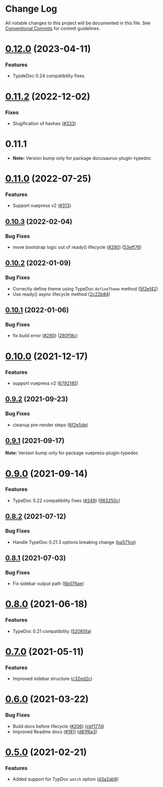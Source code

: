 # Change Log

All notable changes to this project will be documented in this file.
See [Conventional Commits](https://conventionalcommits.org) for commit guidelines.

# [0.12.0](https://github.com/tgreyuk/typedoc-plugin-markdown/compare/vuepress-plugin-typedoc@0.11.2...vuepress-plugin-typedoc@0.12.0) (2023-04-11)

### Features

- TypdeDoc 0.24 compatibility fixes.

# [0.11.2](https://github.com/tgreyuk/typedoc-plugin-markdown/compare/vuepress-plugin-typedoc@0.11.0...vuepress-plugin-typedoc@0.11.2) (2022-12-02)

### Fixes

- Slugification of hashes ([#333](https://github.com/tgreyuk/typedoc-plugin-markdown/issues/333))

# 0.11.1

- **Note:** Version bump only for package docusaurus-plugin-typedoc

# [0.11.0](https://github.com/tgreyuk/typedoc-plugin-markdown/compare/vuepress-plugin-typedoc@0.10.3...vuepress-plugin-typedoc@0.11.0) (2022-07-25)

### Features

- Support vuepress v2 ([#313](https://github.com/tgreyuk/typedoc-plugin-markdown/issues/313))

## [0.10.3](https://github.com/tgreyuk/typedoc-plugin-markdown/compare/vuepress-plugin-typedoc@0.10.2...vuepress-plugin-typedoc@0.10.3) (2022-02-04)

### Bug Fixes

- move bootstrap logic out of ready() lifecycle ([#290](https://github.com/tgreyuk/typedoc-plugin-markdown/issues/290)) ([53eff76](https://github.com/tgreyuk/typedoc-plugin-markdown/commit/53eff762e76b87f6577911adf1d61c4ee19f5cad))

## [0.10.2](https://github.com/tgreyuk/typedoc-plugin-markdown/compare/vuepress-plugin-typedoc@0.10.1...vuepress-plugin-typedoc@0.10.2) (2022-01-09)

### Bug Fixes

- Correctly define theme using TypeDoc `defineTheme` method ([5f2ef42](https://github.com/tgreyuk/typedoc-plugin-markdown/commit/5f2ef422aa1bcce0698e4b923682dbb106730f45))
- Use ready() async lifecycle method ([2c22b84](https://github.com/tgreyuk/typedoc-plugin-markdown/commit/2c22b8407005822fc0c063e5d2e76dbb44ae8f6b))

## [0.10.1](https://github.com/tgreyuk/typedoc-plugin-markdown/compare/vuepress-plugin-typedoc@0.10.0...vuepress-plugin-typedoc@0.10.1) (2022-01-06)

### Bug Fixes

- fix build error ([#280](https://github.com/tgreyuk/typedoc-plugin-markdown/issues/280)) ([280f18c](https://github.com/tgreyuk/typedoc-plugin-markdown/commit/280f18c1d90f4a688914125f02ecbbf784e281a5))

# [0.10.0](https://github.com/tgreyuk/typedoc-plugin-markdown/compare/vuepress-plugin-typedoc@0.9.2...vuepress-plugin-typedoc@0.10.0) (2021-12-17)

### Features

- support vuepress v2 ([6792185](https://github.com/tgreyuk/typedoc-plugin-markdown/commit/6792185a8571c383c408c723ad3408d97219c586))

## [0.9.2](https://github.com/tgreyuk/typedoc-plugin-markdown/compare/vuepress-plugin-typedoc@0.9.1...vuepress-plugin-typedoc@0.9.2) (2021-09-23)

### Bug Fixes

- cleanup pre-render steps ([6f2e5de](https://github.com/tgreyuk/typedoc-plugin-markdown/commit/6f2e5decad2ed0e2ef1afb3a3f65664dcb167154))

## [0.9.1](https://github.com/tgreyuk/typedoc-plugin-markdown/compare/vuepress-plugin-typedoc@0.9.0...vuepress-plugin-typedoc@0.9.1) (2021-09-17)

**Note:** Version bump only for package vuepress-plugin-typedoc

# [0.9.0](https://github.com/tgreyuk/typedoc-plugin-markdown/compare/vuepress-plugin-typedoc@0.8.2...vuepress-plugin-typedoc@0.9.0) (2021-09-14)

### Features

- TypeDoc 0.22 compatibility fixes ([#249](https://github.com/tgreyuk/typedoc-plugin-markdown/issues/249)) ([963250c](https://github.com/tgreyuk/typedoc-plugin-markdown/commit/963250cbe0b12bc3f413b5138d6d4e33ad2a6353))

## [0.8.2](https://github.com/tgreyuk/typedoc-plugin-markdown/compare/vuepress-plugin-typedoc@0.8.1...vuepress-plugin-typedoc@0.8.2) (2021-07-12)

### Bug Fixes

- Handle TypeDoc 0.21.3 options breaking change ([ba571ce](https://github.com/tgreyuk/typedoc-plugin-markdown/commit/ba571cefb6285d740e032c1e489bc2ca3fdb01dd))

## [0.8.1](https://github.com/tgreyuk/typedoc-plugin-markdown/compare/vuepress-plugin-typedoc@0.8.0...vuepress-plugin-typedoc@0.8.1) (2021-07-03)

### Bug Fixes

- Fix sidebar output path ([6b076ae](https://github.com/tgreyuk/typedoc-plugin-markdown/commit/6b076ae5037665318433270f4ac16d965bf8c0e8))

# [0.8.0](https://github.com/tgreyuk/typedoc-plugin-markdown/compare/vuepress-plugin-typedoc@0.7.0...vuepress-plugin-typedoc@0.8.0) (2021-06-18)

### Features

- TypeDoc 0.21 compatibility ([52085fa](https://github.com/tgreyuk/typedoc-plugin-markdown/commit/52085fa57dcaf72e41627a752c906b9c7eae1ad4))

# [0.7.0](https://github.com/tgreyuk/typedoc-plugin-markdown/compare/vuepress-plugin-typedoc@0.6.0...vuepress-plugin-typedoc@0.7.0) (2021-05-11)

### Features

- Improved sidebar structure ([c32ed2c](https://github.com/tgreyuk/typedoc-plugin-markdown/commit/c32ed2c36ee3ceabcc9d255cf611b94498311b0f))

# [0.6.0](https://github.com/tgreyuk/typedoc-plugin-markdown/compare/vuepress-plugin-typedoc@0.5.0...vuepress-plugin-typedoc@0.6.0) (2021-03-22)

### Bug Fixes

- Build docs before lifecycle ([#206](https://github.com/tgreyuk/typedoc-plugin-markdown/issues/206)) ([cbf177d](https://github.com/tgreyuk/typedoc-plugin-markdown/commit/cbf177d60b5db682819693f9ef14df3799ad3323))
- Improved Readme docs ([#181](https://github.com/tgreyuk/typedoc-plugin-markdown/issues/181)) ([d81f6a3](https://github.com/tgreyuk/typedoc-plugin-markdown/commit/d81f6a392303c9e6566ef15ab0d8b9236e24556d))

# [0.5.0](https://github.com/tgreyuk/typedoc-plugin-markdown/compare/vuepress-plugin-typedoc@0.4.1...vuepress-plugin-typedoc@0.5.0) (2021-02-21)

### Features

- Added support for TypDoc `watch` option ([d3a2ab6](https://github.com/tgreyuk/typedoc-plugin-markdown/commit/d3a2ab6f3322bebee4727f8ed8e810f40196d452))
